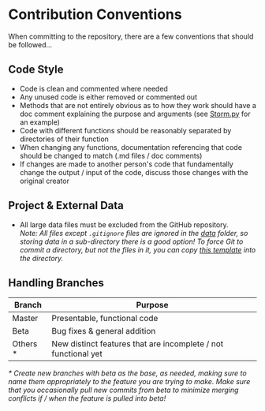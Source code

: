 # Contribution Conventions

When committing to the repository, there are a few conventions that should be followed...

## Code Style

- Code is clean and commented where needed
- Any unused code is either removed or commented out
- Methods that are not entirely obvious as to how they work should have a doc comment explaining the purpose and 
arguments (see [Storm.py](../src/python/Poststorm_Imagery/collector/Storm.py) for an example)
- Code with different functions should be reasonably separated by directories of their function
- When changing any functions, documentation referencing that code should be changed to match (.md files / doc comments)
- If changes are made to another person's code that fundamentally change the output / input of the code, discuss those
changes with the original creator

## Project & External Data

- All large data files must be excluded from the GitHub repository.  
  *Note: All files except `.gitignore` files are ignored in the [data](../src/python/data) folder, so storing data in a sub-directory
  there is a good option! To force Git to commit a directory, but not the files in it, you can copy 
  [this template](../src/python/data/input/.gitignore) into the directory.*
  
## Handling Branches

| Branch    | Purpose                                                           |
| --------- | ------------------------------------------------------------------|
| Master    | Presentable, functional code                                      |
| Beta      | Bug fixes & general addition                                      |
| Others *  | New distinct features that are incomplete / not functional yet    |

*\* Create new branches with beta as the base, as needed, making sure to name them appropriately to the feature you are
 trying to make. Make sure that you occasionally pull new commits from beta to minimize merging conflicts if / when the 
 feature is pulled into beta!*
